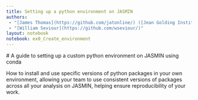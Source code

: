 ```yaml
---
title: Setting up a python environment on JASMIN
authors:
 - "[James Thomas](https://github.com/jatonline/) ([Jean Golding Institute](https://www.bristol.ac.uk/golding/))"
 - "[William Seviour](https://github.com/wseviour/)"
layout: notebook
notebook: ex0_Create_environment
---
```


<div class="lead" markdown="1">
# A guide to setting up a custom python environment on JASMIN using conda

How to install and use specific versions of python packages in your own environment, allowing your team to use consistent versions of packages across all your analysis on JASMIN, helping ensure reproducibility of your work.
</div>

